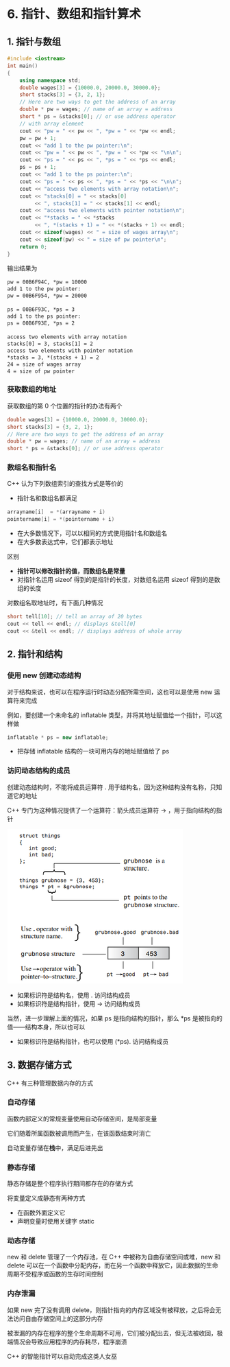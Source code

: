 # 6. 指针、数组和指针算术

## 1. 指针与数组

```cpp
#include <iostream>
int main()
{
    using namespace std;
    double wages[3] = {10000.0, 20000.0, 30000.0};
    short stacks[3] = {3, 2, 1};
    // Here are two ways to get the address of an array
    double * pw = wages; // name of an array = address
    short * ps = &stacks[0]; // or use address operator
    // with array element
    cout << "pw = " << pw << ", *pw = " << *pw << endl;
    pw = pw + 1;
    cout << "add 1 to the pw pointer:\n";
    cout << "pw = " << pw << ", *pw = " << *pw << "\n\n";
    cout << "ps = " << ps << ", *ps = " << *ps << endl;
    ps = ps + 1;
    cout << "add 1 to the ps pointer:\n";
    cout << "ps = " << ps << ", *ps = " << *ps << "\n\n";
    cout << "access two elements with array notation\n";
    cout << "stacks[0] = " << stacks[0]
         << ", stacks[1] = " << stacks[1] << endl;
    cout << "access two elements with pointer notation\n";
    cout << "*stacks = " << *stacks
         << ", *(stacks + 1) = " << *(stacks + 1) << endl;
    cout << sizeof(wages) << " = size of wages array\n";
    cout << sizeof(pw) << " = size of pw pointer\n";
    return 0;
}
```

输出结果为

```aspnet
pw = 00B6F94C, *pw = 10000
add 1 to the pw pointer:
pw = 00B6F954, *pw = 20000

ps = 00B6F93C, *ps = 3
add 1 to the ps pointer:
ps = 00B6F93E, *ps = 2

access two elements with array notation
stacks[0] = 3, stacks[1] = 2
access two elements with pointer notation
*stacks = 3, *(stacks + 1) = 2
24 = size of wages array
4 = size of pw pointer
```

### 获取数组的地址

获取数组的第 0 个位置的指针的办法有两个

```cpp
double wages[3] = {10000.0, 20000.0, 30000.0};
short stacks[3] = {3, 2, 1};
// Here are two ways to get the address of an array
double * pw = wages; // name of an array = address
short * ps = &stacks[0]; // or use address operator
```

### 数组名和指针名

C++ 认为下列数组索引的查找方式是等价的

* 指针名和数组名都满足

```cpp
arrayname[i]  = *(arrayname + i)
pointername[i] = *(pointername + i)
```

* 在大多数情况下，可以以相同的方式使用指针名和数组名
* 在大多数表达式中，它们都表示地址

区别

* **指针可以修改指针的值，而数组名是常量**
* 对指针名运用 sizeof 得到的是指针的长度，对数组名运用 sizeof 得到的是数组的长度

对数组名取地址时，有下面几种情况

```cpp
short tell[10]; // tell an array of 20 bytes
cout << tell << endl; // displays &tell[0]
cout << &tell << endl; // displays address of whole array
```

## 2. 指针和结构

### 使用 new 创建动态结构

对于结构来说，也可以在程序运行时动态分配所需空间，这也可以是使用 new 运算符来完成

例如，要创建一个未命名的 inflatable 类型，并将其地址赋值给一个指针，可以这样做

```cpp
inflatable * ps = new inflatable;
```

* 把存储 inflatable 结构的一块可用内存的地址赋值给了 ps

### 访问动态结构的成员

创建动态结构时，不能将成员运算符 . 用于结构名，因为这种结构没有名称，只知道它的地址

C++ 专门为这种情况提供了一个运算符：箭头成员运算符 -&gt; ，用于指向结构的指针

![&#x6807;&#x8BC6;&#x7ED3;&#x6784;&#x6210;&#x5458;](../.gitbook/assets/image%20%286%29.png)

* 如果标识符是结构名，使用 . 访问结构成员
* 如果标识符是结构指针，使用 -&gt; 访问结构成员

当然，进一步理解上面的情况，如果 ps 是指向结构的指针，那么 \*ps 是被指向的值——结构本身，所以也可以

* 如果标识符是结构指针，也可以使用 \(\*ps\). 访问结构成员

## 3. 数据存储方式

C++ 有三种管理数据内存的方式

### 自动存储

函数内部定义的常规变量使用自动存储空间，是局部变量

它们随着所属函数被调用而产生，在该函数结束时消亡

自动变量存储在**栈**中，满足后进先出

### 静态存储

静态存储是整个程序执行期间都存在的存储方式

将变量定义成静态有两种方式

* 在函数外面定义它
* 声明变量时使用关键字 static

### 动态存储

new 和 delete 管理了一个内存池，在 C++ 中被称为自由存储空间或堆，new 和 delete 可以在一个函数中分配内存，而在另一个函数中释放它，因此数据的生命周期不受程序或函数的生存时间控制

### 内存泄漏

 如果 new 完了没有调用 delete，则指针指向的内存区域没有被释放，之后将会无法访问自由存储空间上的这部分内存

被泄漏的内存在程序的整个生命周期不可用，它们被分配出去，但无法被收回，极端情况会导致应用程序的内存耗尽，程序崩溃

C++ 的智能指针可以自动完成这类人女巫





